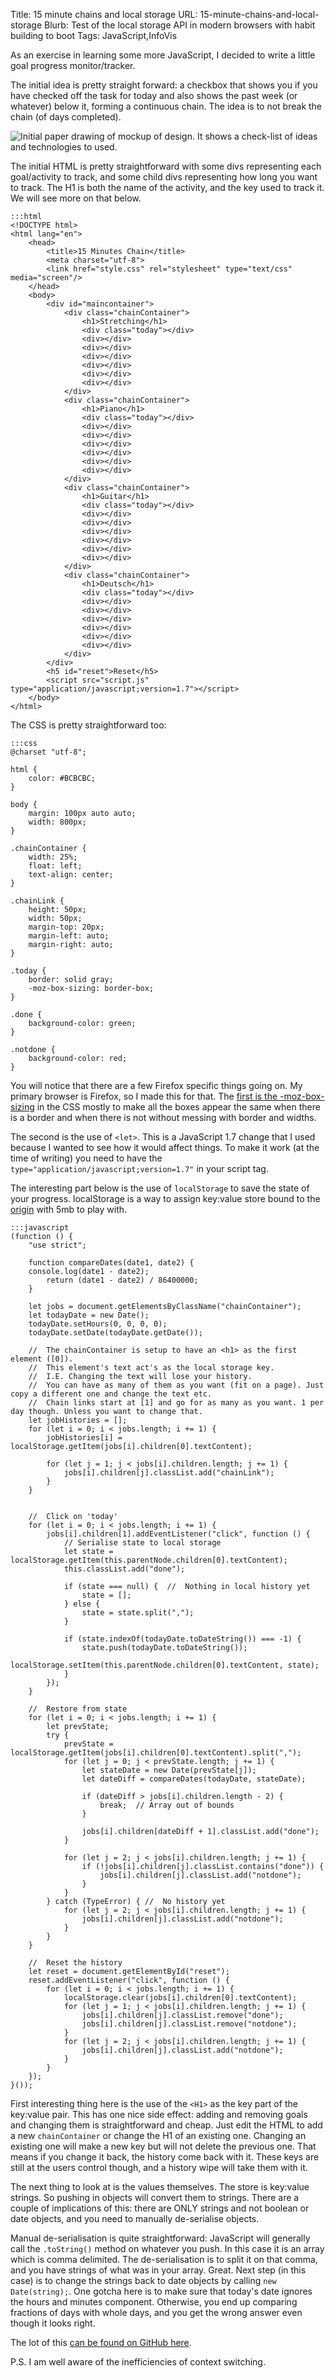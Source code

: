 Title: 15 minute chains and local storage
URL: 15-minute-chains-and-local-storage
Blurb: Test of the local storage API in modern browsers with habit building to boot
Tags: JavaScript,InfoVis

As an exercise in learning some more JavaScript, I decided to write a little goal progress monitor/tracker.

The initial idea is pretty straight forward: a checkbox that shows you if you have checked off the task for today and also shows the past week (or whatever) below it, forming a continuous chain. The idea is to not break the chain (of days completed).

![Initial paper drawing of mockup of design. It shows a check-list of ideas and technologies to used.][initialdesign]

The initial HTML is pretty straightforward with some divs representing each goal/activity to track, and some child divs representing how long you want to track. The H1 is both the name of the activity, and the key used to track it. We will see more on that below.

```
:::html
<!DOCTYPE html>
<html lang="en">
    <head>
        <title>15 Minutes Chain</title>
        <meta charset="utf-8">
        <link href="style.css" rel="stylesheet" type="text/css" media="screen"/>
    </head>
    <body>
        <div id="maincontainer">
            <div class="chainContainer">
                <h1>Stretching</h1>
                <div class="today"></div>
                <div></div>
                <div></div>
                <div></div>
                <div></div>
                <div></div>
                <div></div>
            </div>
            <div class="chainContainer">
                <h1>Piano</h1>
                <div class="today"></div>
                <div></div>
                <div></div>
                <div></div>
                <div></div>
                <div></div>
                <div></div>
            </div>
            <div class="chainContainer">
                <h1>Guitar</h1>
                <div class="today"></div>
                <div></div>
                <div></div>
                <div></div>
                <div></div>
                <div></div>
                <div></div>
            </div>
            <div class="chainContainer">
                <h1>Deutsch</h1>
                <div class="today"></div>
                <div></div>
                <div></div>
                <div></div>
                <div></div>
                <div></div>
                <div></div>
            </div>
        </div>
        <h5 id="reset">Reset</h5>
        <script src="script.js" type="application/javascript;version=1.7"></script>
    </body>
</html>
```

The CSS is pretty straightforward too:

```
:::css
@charset "utf-8";

html {
    color: #BCBCBC;
}

body {
    margin: 100px auto auto;
    width: 800px;
}

.chainContainer {
    width: 25%;
    float: left;
    text-align: center;
}

.chainLink {
    height: 50px;
    width: 50px;
    margin-top: 20px;
    margin-left: auto;
    margin-right: auto;
}

.today {
    border: solid gray;
    -moz-box-sizing: border-box;
}

.done {
    background-color: green;
}

.notdone {
    background-color: red;
}
```

You will notice that there are a few Firefox specific things going on. My primary browser is Firefox, so I made this for that. The <a href="https://developer.mozilla.org/en-US/docs/Web/CSS/box-sizing">first is the -moz-box-sizing</a> in the CSS mostly to make all the boxes appear the same when there is a border and when there is not without messing with border and widths.

The second is the use of `<let>`. This is a JavaScript 1.7 change that I used because I wanted to see how it would affect things. To make it work (at the time of writing) you need to have the <code>type="application/javascript;version=1.7"</code> in your script tag.

The interesting part below is the use of `localStorage` to save the state of your progress. localStorage is a way to assign key:value store bound to the <a href="http://www.whatwg.org/specs/web-apps/current-work/multipage/origin-0.html">origin</a> with 5mb to play with.

```
:::javascript
(function () {
    "use strict";

    function compareDates(date1, date2) {
    console.log(date1 - date2);
        return (date1 - date2) / 86400000;
    }

    let jobs = document.getElementsByClassName("chainContainer");
    let todayDate = new Date();
    todayDate.setHours(0, 0, 0, 0);
    todayDate.setDate(todayDate.getDate());

    //  The chainContainer is setup to have an <h1> as the first element ([0]).
    //  This element's text act's as the local storage key.
    //  I.E. Changing the text will lose your history.
    //  You can have as many of them as you want (fit on a page). Just copy a different one and change the text etc.
    //  Chain links start at [1] and go for as many as you want. 1 per day though. Unless you want to change that.
    let jobHistories = [];
    for (let i = 0; i < jobs.length; i += 1) {
        jobHistories[i] = localStorage.getItem(jobs[i].children[0].textContent);
        
        for (let j = 1; j < jobs[i].children.length; j += 1) {
            jobs[i].children[j].classList.add("chainLink");
        }
    }


    //  Click on 'today'
    for (let i = 0; i < jobs.length; i += 1) {
        jobs[i].children[1].addEventListener("click", function () {
            // Serialise state to local storage
            let state = localStorage.getItem(this.parentNode.children[0].textContent);
            this.classList.add("done");

            if (state === null) {  //  Nothing in local history yet
                state = [];
            } else {
                state = state.split(",");
            }

            if (state.indexOf(todayDate.toDateString()) === -1) {
                state.push(todayDate.toDateString());
                localStorage.setItem(this.parentNode.children[0].textContent, state);
            }
        });
    }

    //  Restore from state
    for (let i = 0; i < jobs.length; i += 1) {
        let prevState;
        try {
            prevState = localStorage.getItem(jobs[i].children[0].textContent).split(",");
            for (let j = 0; j < prevState.length; j += 1) {
                let stateDate = new Date(prevState[j]);
                let dateDiff = compareDates(todayDate, stateDate);

                if (dateDiff > jobs[i].children.length - 2) {
                    break;  // Array out of bounds
                }

                jobs[i].children[dateDiff + 1].classList.add("done");
            }

            for (let j = 2; j < jobs[i].children.length; j += 1) {
                if (!jobs[i].children[j].classList.contains("done")) {
                    jobs[i].children[j].classList.add("notdone");
                }
            }
        } catch (TypeError) { //  No history yet
            for (let j = 2; j < jobs[i].children.length; j += 1) {
                jobs[i].children[j].classList.add("notdone");
            }
        }
    }

    //  Reset the history
    let reset = document.getElementById("reset");
    reset.addEventListener("click", function () {
        for (let i = 0; i < jobs.length; i += 1) {
            localStorage.clear(jobs[i].children[0].textContent);
            for (let j = 1; j < jobs[i].children.length; j += 1) {
                jobs[i].children[j].classList.remove("done");
                jobs[i].children[j].classList.remove("notdone");
            }
            for (let j = 2; j < jobs[i].children.length; j += 1) {
                jobs[i].children[j].classList.add("notdone");
            }
        }
    });
}());
```

First interesting thing here is the use of the `<H1>` as the key part of the key:value pair. This has one nice side effect: adding and removing goals and changing them is straightforward and cheap. Just edit the HTML to add a new `chainContainer` or change the H1 of an existing one. Changing an existing one will make a new key but will not delete the previous one. That means if you change it back, the history come back with it. These keys are still at the users control though, and a history wipe will take them with it.

The next thing to look at is the values themselves. The store is key:value strings. So pushing in objects will convert them to strings. There are a couple of implications of this: there are ONLY strings and not boolean or date objects, and you need to manually de-serialise objects.

Manual de-serialisation is quite straightforward: JavaScript will generally call the `.toString()` method on whatever you push. In this case it is an array which is comma delimited. The de-serialisation is to split it on that comma, and you have strings of what was in your array. Great. Next step (in this case) is to change the strings back to date objects by calling `new Date(string);`. One gotcha here is to make sure that today's date ignores the hours and minutes component. Otherwise, you end up comparing fractions of days with whole days, and you get the wrong answer even though it looks right.

The lot of this [can be found on GitHub here][GitHub].

P.S. I am well aware of the inefficiencies of context switching.

[initialdesign]: https://assets.themetacity.com/image/blog/15minchaininitialdesign.jpg "Inital mockup of design and a checklist of how to go about building it."

[GitHub]: /github "Link to this project on GitHub"